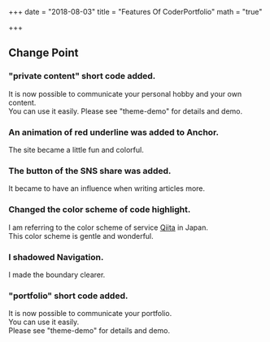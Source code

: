 +++
date = "2018-08-03"
title = "Features Of CoderPortfolio"
math = "true"

+++

## Change Point  

### "private content" short code added. 

It is now possible to communicate your personal hobby and your own content.  
You can use it easily.
Please see "theme-demo" for details and demo.  

### An animation of red underline was added to Anchor.

The site became a little fun and colorful.

### The button of the SNS share was added.

It became to have an influence when writing articles more.

### Changed the color scheme of code highlight.

I am referring to the color scheme of service [Qiita](https://qiita.com/) in Japan.  
This color scheme is gentle and wonderful.

### I shadowed Navigation.

I made the boundary clearer.

### "portfolio" short code added.

It is now possible to communicate your portfolio.  
You can use it easily.  
Please see "theme-demo" for details and demo.  